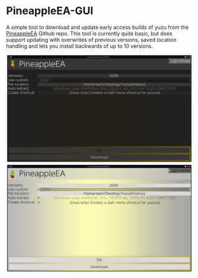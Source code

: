 # PineappleEA-GUI
A simple tool to download and update early access builds of yuzu from the [PineappleEA](https://github.com/pineappleEA/pineapple-src "PineappleEA") Github repo. This tool is currently quite basic, but does support updating with overwrites of previous versions, saved location handling and lets you install backwards of up to 10 versions.


![](https://github.com/ZachAR3/PineappleEA-GUI/blob/main/Demo1.png?raw=true)![](https://github.com/ZachAR3/PineappleEA-GUI/blob/main/Demo2.png?raw=true)
